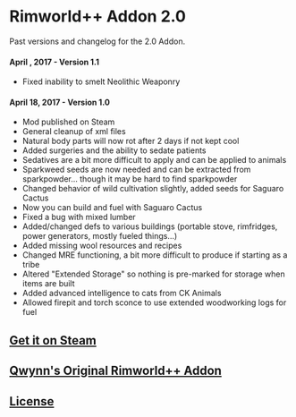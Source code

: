# Rimworld++ Addon 2.0
Past versions and changelog for the 2.0 Addon.

#### April , 2017 - Version 1.1
+    Fixed inability to smelt Neolithic Weaponry

#### April 18, 2017 - Version 1.0
+    Mod published on Steam
+    General cleanup of xml files
+    Natural body parts will now rot after 2 days if not kept cool
+    Added surgeries and the ability to sedate patients
+    Sedatives are a bit more difficult to apply and can be applied to animals
+    Sparkweed seeds are now needed and can be extracted from sparkpowder... though it may be hard to find sparkpowder
+    Changed behavior of wild cultivation slightly, added seeds for Saguaro Cactus
+    Now you can build and fuel with Saguaro Cactus
+    Fixed a bug with mixed lumber
+    Added/changed defs to various buildings (portable stove, rimfridges, power generators, mostly fueled things...)
+    Added missing wool resources and recipes
+    Changed MRE functioning, a bit more difficult to produce if starting as a tribe
+    Altered "Extended Storage" so nothing is pre-marked for storage when items are built
+    Added advanced intelligence to cats from CK Animals
+    Allowed firepit and torch sconce to use extended woodworking logs for fuel

## [Get it on Steam](http://steamcommunity.com/sharedfiles/filedetails/?id=908065093)

## [Qwynn's Original Rimworld++ Addon](https://github.com/Qwynn/PlusPlusAddon)

## [License](https://creativecommons.org/licenses/by-nc-sa/4.0/)
